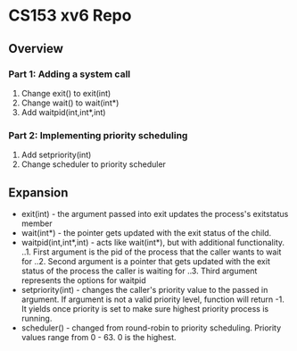 # CS153 xv6 Repo
## Overview
### Part 1: Adding a system call
1. Change exit() to exit(int)
2. Change wait() to wait(int\*)
3. Add waitpid(int,int\*,int)
### Part 2: Implementing priority scheduling 
1. Add setpriority(int)
2. Change scheduler to priority scheduler

## Expansion
 + exit(int) - the argument passed into exit updates the process's exitstatus member
 + wait(int\*) - the pointer gets updated with the exit status of the child.
 + waitpid(int,int\*,int) - acts like wait(int\*), but with additional functionality.
..1. First argument is the pid of the process that the caller wants to wait for
..2. Second argument is a pointer that gets updated with the exit status of the process the caller is waiting for
..3. Third argument represents the options for waitpid
 + setpriority(int) - changes the caller's priority value to the passed in argument. If argument is not a valid priority level, function will return -1. It yields once priority is set to make sure highest priority process is running.
 + scheduler() - changed from round-robin to priority scheduling. Priority values range from 0 - 63. 0 is the highest.
